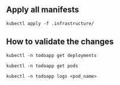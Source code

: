 ## Apply all manifests

```
kubectl apply -f .infrastructure/
```

## How to validate the changes

```
kubectl -n todoapp get deployments
```

```
kubectl -n todoapp get pods
```

```
kubectl -n todoapp logs <pod_name>
```
